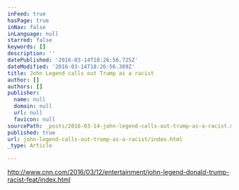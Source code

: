 ```yaml
---
inFeed: true
hasPage: true
inNav: false
inLanguage: null
starred: false
keywords: []
description: ''
datePublished: '2016-03-14T18:26:56.725Z'
dateModified: '2016-03-14T18:26:56.389Z'
title: John Legend calls out Trump as a racist
author: []
authors: []
publisher:
  name: null
  domain: null
  url: null
  favicon: null
sourcePath: _posts/2016-03-14-john-legend-calls-out-trump-as-a-racist.md
published: true
url: john-legend-calls-out-trump-as-a-racist/index.html
_type: Article

---
```

http://www.cnn.com/2016/03/12/entertainment/john-legend-donald-trump-racist-feat/index.html